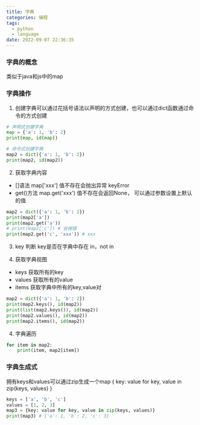 ```yaml
---
title: 字典
categories: 编程
tags:
  - python
  - language
date: 2022-09-07 22:36:35
---
```

### 字典的概念
类似于java和js中的map

### 字典操作

1. 创建字典可以通过花括号语法以声明的方式创建，也可以通过dict函数通过命令的方式创建


```python
# 声明式创建字典
map = {'a': 1, 'b': 2}
print(map, id(map))

# 命令式创建字典
map2 = dict({'a': 1, 'b': 2})
print(map2, id(map2))
```

2. 获取字典内容
- []语法 map['xxx'] 值不存在会抛出异常 keyError
- get()方法 map.get('xxx') 值不存在会返回None， 可以通过参数设置上默认的值

```python
map2 = dict({'a': 1, 'b': 2})
print(map2['a'])
print(map2.get('a'))
# print(map2['c']) # 会抛错
print(map2.get('c', 'xxx')) # xxx
```

3. key 判断
key是否在字典中存在 in，not in

3. 获取字典视图
- keys 获取所有的key
- values 获取所有的value
- items 获取字典中所有的key,value对
```python
map2 = dict({'a': 1, 'b': 2})
print(map2.keys(), id(map2))
print(list(map2.keys()), id(map2))
print(map2.values(), id(map2))
print(map2.items(), id(map2))
```

4. 字典遍历
```python
for item in map2:
    print(item, map2[item])
```

### 字典生成式
拥有keys和values可以通过zip生成一个map
{ key: value for key, value in zip(keys, values) }
```python
keys = ['a', 'b', 'c']
values = [1, 2, 3]
map3 = {key: value for key, value in zip(keys, values)}
print(map3) # {'a': 1, 'b': 2, 'c': 3}
```
